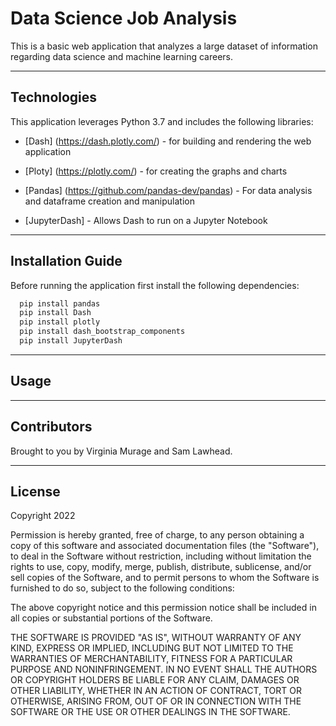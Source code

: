 # Data Science Job Analysis

This is a basic web application that analyzes a large dataset of information regarding data science and machine learning careers.

---

## Technologies

This application leverages Python 3.7 and includes the following libraries:

* [Dash] (https://dash.plotly.com/) - for building and rendering the web application

* [Ploty] (https://plotly.com/) - for creating the graphs and charts

* [Pandas] (https://github.com/pandas-dev/pandas) - For data analysis and dataframe creation and manipulation

* [JupyterDash] - Allows Dash to run on a Jupyter Notebook

---

## Installation Guide
Before running the application first install the following dependencies:

```python
  pip install pandas
  pip install Dash
  pip install plotly
  pip install dash_bootstrap_components
  pip install JupyterDash
```

---

## Usage





---

## Contributors

Brought to you by Virginia Murage and Sam Lawhead.

---

## License

Copyright 2022

Permission is hereby granted, free of charge, to any person obtaining a copy of this software and associated documentation files (the "Software"), to deal in the Software without restriction, including without limitation the rights to use, copy, modify, merge, publish, distribute, sublicense, and/or sell copies of the Software, and to permit persons to whom the Software is furnished to do so, subject to the following conditions:

The above copyright notice and this permission notice shall be included in all copies or substantial portions of the Software.

THE SOFTWARE IS PROVIDED "AS IS", WITHOUT WARRANTY OF ANY KIND, EXPRESS OR IMPLIED, INCLUDING BUT NOT LIMITED TO THE WARRANTIES OF MERCHANTABILITY, FITNESS FOR A PARTICULAR PURPOSE AND NONINFRINGEMENT. IN NO EVENT SHALL THE AUTHORS OR COPYRIGHT HOLDERS BE LIABLE FOR ANY CLAIM, DAMAGES OR OTHER LIABILITY, WHETHER IN AN ACTION OF CONTRACT, TORT OR OTHERWISE, ARISING FROM, OUT OF OR IN CONNECTION WITH THE SOFTWARE OR THE USE OR OTHER DEALINGS IN THE SOFTWARE.
